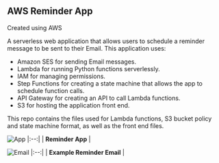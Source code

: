 ## AWS Reminder App

Created using AWS

A serverless web application that allows users to schedule a reminder message to be sent to their Email. This application uses:
* Amazon SES for sending Email messages.
* Lambda for running Python functions serverlessly.
* IAM for managing permissions.
* Step Functions for creating a state machine that allows the app to schedule function calls.
* API Gateway for creating an API to call Lambda functions.
* S3 for hosting the application front end.

This repo contains the files used for Lambda functions, S3 bucket policy and state machine format, as well as the front end files.


![App](https://github.com/nvasiu/ReminderApp/assets/46430801/5b098ad1-8ad5-4171-8d99-c6a6147e08a9)
|:--:| 
| **Reminder App** |

![Email](https://github.com/nvasiu/ReminderApp/assets/46430801/97b04e05-941e-4289-b651-dbef03a70e21)
|:--:| 
| **Example Reminder Email** |


